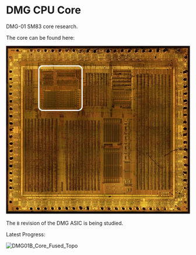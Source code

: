 # DMG CPU Core

DMG-01 SM83 core research.

The core can be found here:

![cpu_location](/imgstore/cpu_location.jpg)

The `B` revision of the DMG ASIC is being studied.

Latest Progress:

![DMG01B_Core_Fused_Topo](/imgstore/DMG01B_Core_Fused_Topo.jpg)
